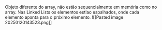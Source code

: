 Objeto diferente do array, não estão sequencialmente em memória como no array. Nas Linked Lists os elementos est!ao espalhados, onde cada elemento aponta para o próximo elemento.
![[Pasted image 20250120143523.png]]
